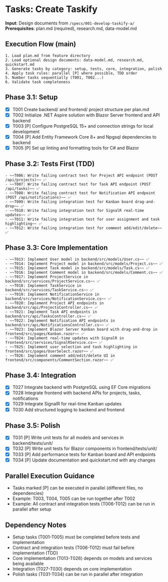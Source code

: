 # Tasks: Create Taskify

**Input**: Design documents from `/specs/001-develop-taskify-a/`
**Prerequisites**: plan.md (required), research.md, data-model.md

## Execution Flow (main)
```
1. Load plan.md from feature directory
2. Load optional design documents: data-model.md, research.md, quickstart.md
3. Generate tasks by category: setup, tests, core, integration, polish
4. Apply task rules: parallel [P] where possible, TDD order
5. Number tasks sequentially (T001, T002...)
6. Validate task completeness
```

## Phase 3.1: Setup
- [x] T001 Create backend/ and frontend/ project structure per plan.md
- [x] T002 Initialize .NET Aspire solution with Blazor Server frontend and API backend
- [x] T003 [P] Configure PostgreSQL 15+ and connection strings for local development
- [x] T004 [P] Add Entity Framework Core 8+ and Npgsql dependencies to backend
- [x] T005 [P] Set up linting and formatting tools for C# and Blazor

## Phase 3.2: Tests First (TDD)
	- ~~T006: Write failing contract test for Project API endpoint (POST /api/projects)~~ ✅
	- ~~T007: Write failing contract test for Task API endpoint (POST /api/tasks)~~ ✅
	- ~~T008: Write failing contract test for Notification API endpoint (POST /api/notifications)~~ ✅
	- ~~T009: Write failing integration test for Kanban board drag-and-drop~~ ✅
	- ~~T010: Write failing integration test for SignalR real-time updates~~ ✅
	- ~~T011: Write failing integration test for user assignment and task highlighting~~ ✅
	- ~~T012: Write failing integration test for comment add/edit/delete~~ ✅

## Phase 3.3: Core Implementation
	- ~~T013: Implement User model in backend/src/models/User.cs~~ ✅
	- ~~T014: Implement Project model in backend/src/models/Project.cs~~ ✅
	- ~~T015: Implement Task model in backend/src/models/Task.cs~~ ✅
	- ~~T016: Implement Comment model in backend/src/models/Comment.cs~~ ✅
	- ~~T017: Implement ProjectService in backend/src/services/ProjectService.cs~~ ✅
	- ~~T018: Implement TaskService in backend/src/services/TaskService.cs~~ ✅
	- ~~T019: Implement NotificationService in backend/src/services/NotificationService.cs~~ ✅
	- ~~T020: Implement Project API endpoints in backend/src/api/ProjectsController.cs~~ ✅
	- ~~T021: Implement Task API endpoints in backend/src/api/TasksController.cs~~ ✅
	- ~~T022: Implement Notification API endpoints in backend/src/api/NotificationsController.cs~~ ✅
	- ~~T023: Implement Blazor Server Kanban board with drag-and-drop in frontend/src/pages/Kanban.razor~~ ✅
	- ~~T024: Implement real-time updates with SignalR in frontend/src/services/SignalRService.cs~~ ✅
	- ~~T025: Implement user selection and task highlighting in frontend/src/pages/UserSelect.razor~~ ✅
	- ~~T026: Implement comment add/edit/delete UI in frontend/src/components/CommentSection.razor~~ ✅

## Phase 3.4: Integration
- [x] T027 Integrate backend with PostgreSQL using EF Core migrations
- [x] T028 Integrate frontend with backend APIs for projects, tasks, notifications
- [x] T029 Integrate SignalR for real-time Kanban updates
- [x] T030 Add structured logging to backend and frontend

## Phase 3.5: Polish
- [x] T031 [P] Write unit tests for all models and services in backend/tests/unit/
- [x] T032 [P] Write unit tests for Blazor components in frontend/tests/unit/
- [x] T033 [P] Add performance tests for Kanban board and API endpoints
- [x] T034 [P] Update documentation and quickstart.md with any changes

## Parallel Execution Guidance
- Tasks marked [P] can be executed in parallel (different files, no dependencies)
- Example: T003, T004, T005 can be run together after T002
- Example: All contract and integration tests (T006-T012) can be run in parallel after setup

## Dependency Notes
- Setup tasks (T001-T005) must be completed before tests and implementation
- Contract and integration tests (T006-T012) must fail before implementation (TDD)
- Core implementation (T013-T026) depends on models and services being available
- Integration (T027-T030) depends on core implementation
- Polish tasks (T031-T034) can be run in parallel after integration
